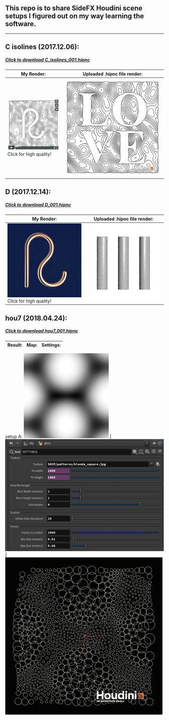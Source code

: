 ## This repo is to share SideFX Houdini scene setups I figured out on my way learning the software.
---


## C isolines (2017.12.06):
##### [Click to download _C_isolines_001.hipnc_](C_isolines_001.hipnc)
My Render: | Uploaded .hipnc file render:
------------ | -------------
<a href="https://vimeo.com/246115410"><img src="C_isolines_vimeo.jpg"></a></br>Click for high quality! | <img src="C_isolines.jpg">

## D (2017.12.14):
##### [Click to download _D_001.hipnc_](D_001.hipnc)
My Render: | Uploaded .hipnc file render:
------------ | -------------
<a href="https://vimeo.com/pgvisuals/pg3"><img src="D_vimeo.gif"></a></br>Click for high quality! | <img src="D.gif">


## hou7 (2018.04.24):
##### [Click to download _hou7_001.hipnc_](hou7_001.hipnc)
Result: | Map: | Settings:
------------ | ------------- | -------------
setup A:
<img src="hou7_A_map.jpg"> | <img src="hou7_A_settings.jpg"> | <img src="hou7_A_result.gif">

